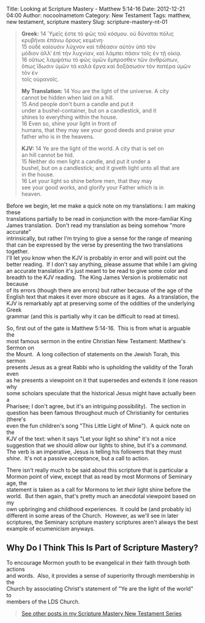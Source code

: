 Title: Looking at Scripture Mastery - Matthew 5:14-16
Date: 2012-12-21 04:00
Author: nocoolnametom
Category: New Testament
Tags: matthew, new testament, scripture mastery
Slug: scripture-mastery-nt-01

> **Greek:** <span>14</span> Ὑμεῖς ἐστε τὸ φῶς τοῦ κόσμου. οὐ δύναται
> πόλις  
>  κρυβῆναι ἐπάνω ὄρους κειμένη·  
>  <span>15</span> οὐδὲ καίουσιν λύχνον καὶ τιθέασιν αὐτὸν ὑπὸ τὸν  
>  μόδιον ἀλλ’ ἐπὶ τὴν λυχνίαν, καὶ λάμπει πᾶσιν τοῖς ἐν τῇ οἰκίᾳ.  
>  <span>16</span> οὕτως λαμψάτω τὸ φῶς ὑμῶν ἔμπροσθεν τῶν ἀνθρώπων,  
>  ὅπως ἴδωσιν ὑμῶν τὰ καλὰ ἔργα καὶ δοξάσωσιν τὸν πατέρα ὑμῶν τὸν ἐν  
>  τοῖς οὐρανοῖς.
>
> **My Translation:** <span>14</span> You are the light of the universe.
> A city  
>  cannot be hidden when laid on a hill.  
>  <span>15</span> And people don't burn a candle and put it  
>  under a bushel-container, but on a candlestick, and it  
>  shines to everything within the house.  
>  <span>16</span> Even so, shine your light in front of  
>  humans, that they may see your good deeds and praise your  
>  father who is in the heavens.
>
> **KJV:** <span>14</span> Ye are the light of the world. A city that is
> set on  
>  an hill cannot be hid.  
>  <span>15</span> Neither do men light a candle, and put it under a  
>  bushel, but on a candlestick; and it giveth light unto all that are  
>  in the house.  
>  <span>16</span> Let your light so shine before men, that they may  
>  see your good works, and glorify your Father which is in  
>  heaven.<!--more-->

Before we begin, let me make a quick note on my translations: I am
making these  
translations partially to be read in conjunction with the more-familiar
King  
James translation.  Don't read my translation as being somehow "more
accurate"  
intrinsically, but rather I'm trying to give a sense for the range of
meaning  
that can be expressed by the verse by presenting the two translations
together.  
I'll let you know when the KJV is probably in error and will point out
the  
better reading.  If I don't say anything, please assume that while I am
giving  
an accurate translation it's just meant to be read to give some color
and  
breadth to the KJV reading.  The King James Version is problematic not
because  
of its errors (though there are errors) but rather because of the age
of the  
English text that makes it ever more obscure as it ages.  As a
translation, the  
KJV is remarkably apt at preserving some of the oddities of the
underlying Greek  
grammar (and this is partially why it can be difficult to read at
times).

So, first out of the gate is Matthew 5:14-16.  This is from what is
arguable the  
most famous sermon in the entire Christian New Testament: Matthew's
Sermon on  
the Mount.  A long collection of statements on the Jewish Torah, this
sermon  
presents Jesus as a great Rabbi who is upholding the validity of the
Torah even  
as he presents a viewpoint on it that supersedes and extends it (one
reason why  
some scholars speculate that the historical Jesus might have actually
been a  
Pharisee; I don't agree, but it's an intriguing possibility).  The
section in  
question has been famous throughout much of Christianity for centuries
(there's  
even the fun children's song "This Little Light of Mine").  A quick
note on the  
KJV of the text: when it says "Let your light so shine" it's not a
nice  
suggestion that we should *allow* our lights to shine, but it's
a *command.*  
The verb is an imperative, Jesus is telling his followers that they
must  
*shine*.  It's not a passive acceptance, but a call to action.

There isn't really much to be said about this scripture that is
particular a  
Mormon point of view, except that as read by most Mormons of Seminary
age, the  
statement is taken as a call for Mormons to let *their* light shine
before the  
world.  But then again, that's pretty much an anecdotal viewpoint based
on my  
own upbringing and childhood experiences.  It could be (and probably
is)  
different in some areas of the Church.  However, as we'll see in later  
scriptures, the Seminary scripture mastery scriptures aren't always the
best  
example of ecumenicism anyways.

Why Do I Think This Is Part of Scripture Mastery?
-------------------------------------------------

To encourage Mormon youth to be evangelical in their faith through both
actions  
and words.  Also, it provides a sense of superiority through membership
in the  
Church by associating Christ's statement of "Ye are the light of the
world" to  
members of the LDS Church.

> [See other posts in my Scripture Mastery New Testament Series][]

  [See other posts in my Scripture Mastery New Testament Series]: /scripture-mastery-new-testament/
    "Scripture Mastery: New Testament"
